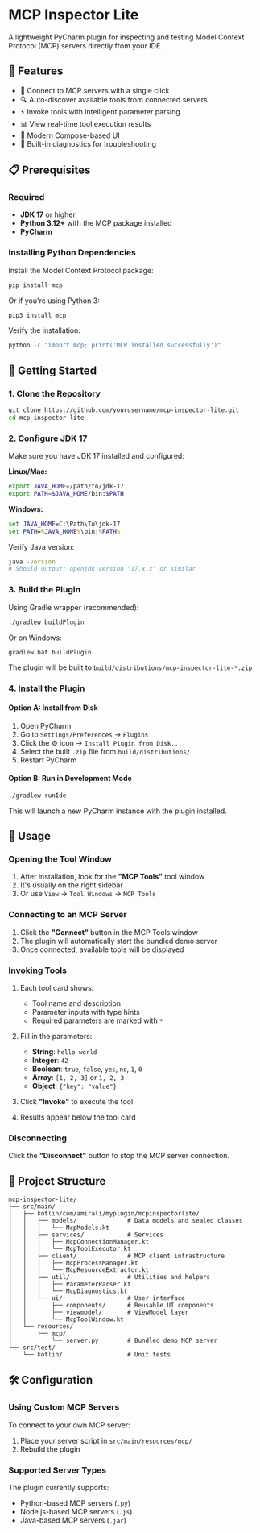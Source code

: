 # MCP Inspector Lite

A lightweight PyCharm plugin for inspecting and testing Model Context Protocol (MCP) servers directly from your IDE.

## 🌟 Features

- 🔌 Connect to MCP servers with a single click
- 🔍 Auto-discover available tools from connected servers
- ⚡ Invoke tools with intelligent parameter parsing
- 📊 View real-time tool execution results
- 🎨 Modern Compose-based UI
- 🔧 Built-in diagnostics for troubleshooting

## 📋 Prerequisites

### Required

- **JDK 17** or higher
- **Python 3.12+** with the MCP package installed
- **PyCharm**

### Installing Python Dependencies

Install the Model Context Protocol package:

```bash
pip install mcp
```

Or if you're using Python 3:

```bash
pip3 install mcp
```

Verify the installation:

```bash
python -c "import mcp; print('MCP installed successfully')"
```

## 🚀 Getting Started

### 1. Clone the Repository

```bash
git clone https://github.com/yourusername/mcp-inspector-lite.git
cd mcp-inspector-lite
```

### 2. Configure JDK 17

Make sure you have JDK 17 installed and configured:

**Linux/Mac:**
```bash
export JAVA_HOME=/path/to/jdk-17
export PATH=$JAVA_HOME/bin:$PATH
```

**Windows:**
```cmd
set JAVA_HOME=C:\Path\To\jdk-17
set PATH=%JAVA_HOME%\bin;%PATH%
```

Verify Java version:
```bash
java -version
# Should output: openjdk version "17.x.x" or similar
```

### 3. Build the Plugin

Using Gradle wrapper (recommended):

```bash
./gradlew buildPlugin
```

Or on Windows:
```cmd
gradlew.bat buildPlugin
```

The plugin will be built to `build/distributions/mcp-inspector-lite-*.zip`

### 4. Install the Plugin

#### Option A: Install from Disk
1. Open PyCharm
2. Go to `Settings/Preferences` → `Plugins`
3. Click the ⚙️ icon → `Install Plugin from Disk...`
4. Select the built `.zip` file from `build/distributions/`
5. Restart PyCharm

#### Option B: Run in Development Mode
```bash
./gradlew runIde
```

This will launch a new PyCharm instance with the plugin installed.

## 🎯 Usage

### Opening the Tool Window

1. After installation, look for the **"MCP Tools"** tool window
2. It's usually on the right sidebar
3. Or use `View` → `Tool Windows` → `MCP Tools`

### Connecting to an MCP Server

1. Click the **"Connect"** button in the MCP Tools window
2. The plugin will automatically start the bundled demo server
3. Once connected, available tools will be displayed

### Invoking Tools

1. Each tool card shows:
    - Tool name and description
    - Parameter inputs with type hints
    - Required parameters are marked with `*`

2. Fill in the parameters:
    - **String**: `hello world`
    - **Integer**: `42`
    - **Boolean**: `true`, `false`, `yes`, `no`, `1`, `0`
    - **Array**: `[1, 2, 3]` or `1, 2, 3`
    - **Object**: `{"key": "value"}`

3. Click **"Invoke"** to execute the tool

4. Results appear below the tool card

### Disconnecting

Click the **"Disconnect"** button to stop the MCP server connection.

## 📁 Project Structure

```
mcp-inspector-lite/
├── src/main/
│   ├── kotlin/com/amirali/myplugin/mcpinspectorlite/
│   │   ├── models/              # Data models and sealed classes
│   │   │   └── McpModels.kt
│   │   ├── services/            # Services
│   │   │   ├── McpConnectionManager.kt
│   │   │   └── McpToolExecutor.kt
│   │   ├── client/              # MCP client infrastructure
│   │   │   ├── McpProcessManager.kt
│   │   │   └── McpResourceExtractor.kt
│   │   ├── util/                # Utilities and helpers
│   │   │   ├── ParameterParser.kt
│   │   │   └── McpDiagnostics.kt
│   │   └── ui/                  # User interface
│   │       ├── components/      # Reusable UI components
│   │       ├── viewmodel/       # ViewModel layer
│   │       └── McpToolWindow.kt
│   └── resources/
│       └── mcp/
│           └── server.py        # Bundled demo MCP server
└── src/test/
    └── kotlin/                  # Unit tests
```

## 🛠️ Configuration

### Using Custom MCP Servers

To connect to your own MCP server:

1. Place your server script in `src/main/resources/mcp/`
2. Rebuild the plugin

### Supported Server Types

The plugin currently supports:
- Python-based MCP servers (`.py`)
- Node.js-based MCP servers (`.js`)
- Java-based MCP servers (`.jar`)